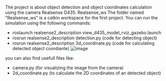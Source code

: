 The project is about object detection and object coordinates calculation using the camera Realsense D435.
Realsense_ws The folder named "Realsense_ws" is a catkin workspace for the first project. You can run the simulation using the following commands:
  - roslaunch realsense2_description view_d435_model_rviz_gazebo.launch
  - rosrun realsense2_description detection.py (code for detecting object)
  - rosrun realsense2_description 3d_coordinate.py (code for calculating detected object coordiante)
![image](https://github.com/cyrcesar19/Object-detection-with-Realsense-D435/assets/146096523/8c812b39-f350-4c7a-a986-a2018c01b9b4)

you can also find usefull files like:
  - camera.py (for visualizing the image from the camera)
  - 2d_coordinate.py (to calculate the 2D coordinates of an detected object)
